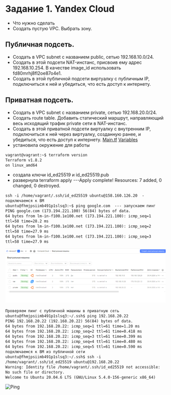 # Задание 1. Yandex Cloud
- Что нужно сделать
- Создать пустую VPC. Выбрать зону.
## Публичная подсеть.
- Создать в VPC subnet с названием public, сетью 192.168.10.0/24.
- Создать в этой подсети NAT-инстанс, присвоив ему адрес 192.168.10.254. В качестве image_id использовать fd80mrhj8fl2oe87o4e1.
- Создать в этой публичной подсети виртуалку с публичным IP, подключиться к ней и убедиться, что есть доступ к интернету.
## Приватная подсеть.
- Создать в VPC subnet с названием private, сетью 192.168.20.0/24.
- Создать route table. Добавить статический маршрут, направляющий весь исходящий трафик private сети в NAT-инстанс.
- Создать в этой приватной подсети виртуалку с внутренним IP, подключиться к ней через виртуалку, созданную ранее, и убедиться, что есть доступ к интернету.
  [Main.tf](https://github.com/EVolgina/Yandex-Cloud-1/blob/main/main.tf) [Variables](https://github.com/EVolgina/Yandex-Cloud-1/blob/main/variables.tf)
- установила окружение для работы
```
vagrant@vagrant:~$ terraform version
Terraform v1.8.2
on linux_amd64
```
- создала ключи id_ed25519 и id_ed25519.pub
- развернула terraform apply  ---Apply complete! Resources: 7 added, 0 changed, 0 destroyed.
```
ssh -i /home/vagrant/.ssh/id_ed25519 ubuntu@158.160.126.20  - подключаемся к ВМ
ubuntu@fhmjpsiimb491p1slsq3:~$ ping google.com  --- запускаем пинг
PING google.com (173.194.221.100) 56(84) bytes of data.
64 bytes from lm-in-f100.1e100.net (173.194.221.100): icmp_seq=1 ttl=58 time=28.2 ms
64 bytes from lm-in-f100.1e100.net (173.194.221.100): icmp_seq=2 ttl=58 time=27.9 ms
64 bytes from lm-in-f100.1e100.net (173.194.221.100): icmp_seq=3 ttl=58 time=27.9 ms
```
![VM](https://github.com/EVolgina/Yandex-Cloud-1/blob/main/VM.PNG)

```
Проверяем пинг с публичной машины в приватную сеть
ubuntu@fhmjpsiimb491p1slsq3:~/.ssh$ ping 192.168.20.22
PING 192.168.20.22 (192.168.20.22) 56(84) bytes of data.
64 bytes from 192.168.20.22: icmp_seq=1 ttl=61 time=1.20 ms
64 bytes from 192.168.20.22: icmp_seq=2 ttl=61 time=0.418 ms
64 bytes from 192.168.20.22: icmp_seq=3 ttl=61 time=0.399 ms
64 bytes from 192.168.20.22: icmp_seq=4 ttl=61 time=0.480 ms
64 bytes from 192.168.20.22: icmp_seq=5 ttl=61 time=0.590 ms
подключаемся к ВМ из публичной сети
ubuntu@fhmjpsiimb491p1slsq3:~/.ssh$ ssh -i /home/vagrant/.ssh/id_ed25519 ubuntu@192.168.20.22
Warning: Identity file /home/vagrant/.ssh/id_ed25519 not accessible: No such file or directory.
Welcome to Ubuntu 20.04.6 LTS (GNU/Linux 5.4.0-156-generic x86_64)
```
![Ping]()
